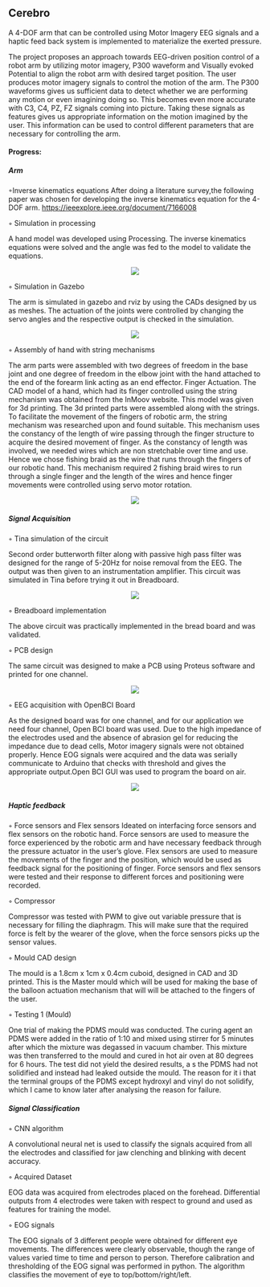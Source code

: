 ## Cerebro

A 4-DOF arm that can be controlled using Motor Imagery EEG signals and a haptic feed back system is implemented to materialize the exerted pressure.

The project proposes an approach towards EEG-driven position control of a robot arm by utilizing motor imagery, P300 waveform and Visually evoked Potential to align the robot arm with desired target position. The user produces motor imagery signals to control the motion of the arm. The P300 waveforms gives us sufficient data to detect whether we are performing any motion or even imagining doing so. This becomes even more accurate with C3, C4, PZ, FZ signals coming into picture. Taking these signals as features gives us appropriate information on the motion imagined by the user. This information can be used to control different parameters that are necessary for controlling the arm.

#### Progress:

##### Arm

◦Inverse kinematics equations
After doing a literature survey,the following paper was chosen for developing the inverse kinematics equation for the 4-DOF arm.
https://ieeexplore.ieee.org/document/7166008

◦ Simulation in processing

A hand model was developed using Processing. The inverse kinematics equations were solved and the angle was fed to the model to validate the equations.

<p align="center">
<img src="images/processing.png" >
</p>

◦ Simulation in Gazebo

The arm is simulated in gazebo and rviz by using the CADs designed by us as meshes. The actuation of the joints were controlled by changing the servo angles and the respective output is checked in the simulation.

<p align="center">
<img src="images/arm.png" >
</p>

◦ Assembly of hand with string mechanisms

The arm parts were assembled with two degrees of freedom in the base joint and one degree of freedom in the elbow joint with the hand attached to the end of the forearm link acting as an end effector.
Finger Actuation. The CAD model of a hand, which had its finger controlled using the string mechanism was obtained from the InMoov website. This model was given for 3d printing. The 3d printed parts were assembled along with the strings. To facilitate the movement of the fingers of robotic arm, the string mechanism was researched upon and found suitable.  This mechanism uses the constancy of the length of wire passing through the finger structure to acquire the desired movement of finger. As the constancy of length was involved, we needed wires which are non stretchable over time and use. Hence we chose fishing braid as the wire that runs through the fingers of our robotic hand. This mechanism required 2 fishing braid wires to run through a single finger and the length of the wires and hence finger movements were controlled using servo motor rotation.

<p align="center">
<img src="images/hand.png" >
</p>

##### Signal Acquisition

◦ Tina simulation of the circuit

Second order butterworth filter along with passive high pass filter was designed for the range of 5-20Hz for noise removal from the EEG. The output was then given to an instrumentation amplifier. This circuit was simulated in Tina before trying it out in Breadboard.

<p align="center">
<img src="images/tina.png" >
</p>

◦ Breadboard implementation

The above circuit was practically implemented in the bread board and was validated.

◦ PCB design

The same circuit was designed to make a PCB using Proteus software and printed for one channel.

<p align="center">
<img src="images/pcb.png" >
</p>

◦ EEG acquisition with OpenBCI Board	

As the designed board was for one channel, and for our application we need four channel, Open BCI board was used.
Due to the high impedance of the electrodes used and the absence of abrasion gel for reducing the impedance due to dead cells, Motor imagery signals were not obtained properly.
Hence EOG signals were acquired and the data was serially communicate to Arduino that checks with threshold and gives the appropriate output.Open BCI GUI was used to program the board on air.

<p align="center">
<img src="images/output.png" >
</p>

##### Haptic feedback

◦ Force sensors and Flex sensors
Ideated on interfacing force sensors and flex sensors on the robotic hand. Force sensors are used to measure the force experienced by the robotic arm and have necessary feedback through the pressure actuator in the user’s glove. Flex sensors are used to measure the movements of the finger and the position, which would be used as feedback signal for the positioning of finger. Force sensors and flex sensors were tested and their response to different forces and positioning were recorded.

◦ Compressor

Compressor was tested with PWM to give out variable pressure that is necessary for filling the diaphragm. This will make sure that the required force is felt by the wearer of the glove, when the force sensors picks up the sensor values. 

◦ Mould CAD design

The mould is a 1.8cm x 1cm x 0.4cm cuboid, designed in CAD and  3D printed. This is the Master mould which will be used for making the base of the balloon actuation mechanism that will will be attached to the fingers of the user.
        
◦ Testing 1 (Mould)

One trial of making the PDMS mould was conducted. The curing agent an PDMS were added in the ratio of 1:10 and mixed using stirrer for 5 minutes after which the mixture was degassed in vacuum chamber. This mixture was then transferred to the mould and cured in hot air oven at 80 degrees for 6 hours.  The test did not yield the desired results, a s the PDMS had not solidified and instead had leaked outside the mould. The reason for it i that the terminal groups of the PDMS except hydroxyl and vinyl do not solidify, which I came to know later after analysing the reason for failure.


##### Signal Classification
 
◦ CNN algorithm

A convolutional neural net is used to classify the signals     acquired from all the electrodes and classified for jaw clenching and blinking with decent accuracy.

◦ Acquired Dataset

EOG data was acquired from electrodes placed on the forehead. Differential outputs from 4 electrodes were taken with respect to ground and used as features for training the model.

◦ EOG signals

The EOG signals of 3 different people were obtained for different eye movements. The differences were clearly observable, though the range of values varied time to time and person to person. Therefore calibration and thresholding of the EOG signal was performed in python. The algorithm classifies the movement of eye to top/bottom/right/left.

